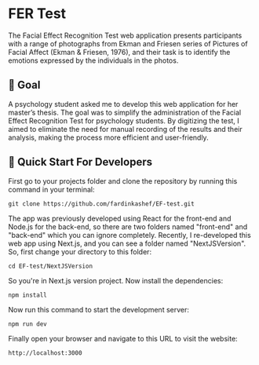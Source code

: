 # FER Test

The Facial Effect Recognition Test web application presents participants with a range of photographs from Ekman and Friesen series of Pictures of Facial Affect (Ekman & Friesen, 1976), and their task is to identify the emotions expressed by the individuals in the photos.

## 🎯 Goal

A psychology student asked me to develop this web application for her master’s thesis. The goal was to simplify the administration of the Facial Effect Recognition Test for psychology students. By digitizing the test, I aimed to eliminate the need for manual recording of the results and their analysis, making the process more efficient and user-friendly.

## 🚀 Quick Start For Developers

First go to your projects folder and clone the repository by running this command in your terminal:

```
git clone https://github.com/fardinkashef/EF-test.git
```

The app was previously developed using React for the front-end and Node.js for the back-end, so there are two folders named "front-end" and "back-end" which you can ignore completely. Recently, I re-developed this web app using Next.js, and you can see a folder named "NextJSVersion". So, first change your directory to this folder:

```
cd EF-test/NextJSVersion
```

So you're in Next.js version project. Now install the dependencies:

```
npm install
```

Now run this command to start the development server:

```
npm run dev
```

Finally open your browser and navigate to this URL to visit the website:

```
http://localhost:3000
```
